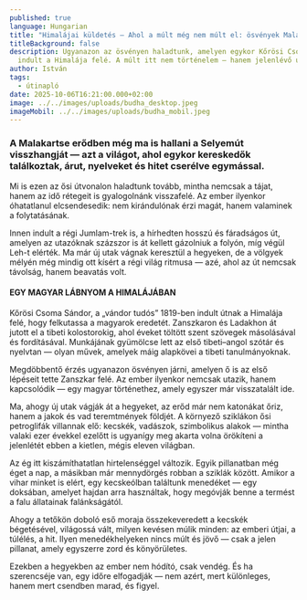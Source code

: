 ```yaml
---
published: true
language: Hungarian
title: "Himalájai küldetés – Ahol a múlt még nem múlt el: ösvények Malakartséban"
titleBackground: false
description: Ugyanazon az ösvényen haladtunk, amelyen egykor Kőrösi Csoma Sándor
  indult a Himalája felé. A múlt itt nem történelem – hanem jelenlévő útitárs
author: István
tags:
  - útinapló
date: 2025-10-06T16:21:00.000+02:00
image: ../../images/uploads/budha_desktop.jpeg
imageMobil: ../../images/uploads/budha_mobil.jpeg
---
```

<h3 class="clr-brand-orange">A Malakartse erődben még ma is hallani a Selyemút visszhangját — azt a világot, ahol egykor kereskedők találkoztak, árut, nyelveket és hitet cserélve egymással.</h3>

Mi is ezen az ősi útvonalon haladtunk tovább, mintha nemcsak a tájat, hanem az idő rétegeit is gyalogolnánk visszafelé. Az ember ilyenkor óhatatlanul elcsendesedik: nem kirándulónak érzi magát, hanem valaminek a folytatásának.

Innen indult a régi Jumlam-trek is, a hírhedten hosszú és fáradságos út, amelyen az utazóknak százszor is át kellett gázolniuk a folyón, míg végül Leh-t elérték. Ma már új utak vágnak keresztül a hegyeken, de a völgyek mélyén még mindig ott kísért a régi világ ritmusa — azé, ahol az út nemcsak távolság, hanem beavatás volt.

<div class="blog-island-section">
<h4 class="body-bold">EGY MAGYAR LÁBNYOM A HIMALÁJÁBAN</h4>
Kőrösi Csoma Sándor, a „vándor tudós” 1819-ben indult útnak a Himalája felé, hogy felkutassa a magyarok eredetét. Zanszkaron és Ladakhon át jutott el a tibeti kolostorokig, ahol éveket töltött szent szövegek másolásával és fordításával. Munkájának gyümölcse lett az első tibeti–angol szótár és nyelvtan — olyan művek, amelyek máig alapkövei a tibeti tanulmányoknak.</div>

Megdöbbentő érzés ugyanazon ösvényen járni, amelyen ő is az első lépéseit tette Zanszkar felé. Az ember ilyenkor nemcsak utazik, hanem kapcsolódik — egy magyar történethez, amely egyszer már visszatalált ide.

Ma, ahogy új utak vágják át a hegyeket, az erőd már nem katonákat őriz, hanem a jakok és vad teremtmények földjét. A környező sziklákon ősi petroglifák villannak elő: kecskék, vadászok, szimbolikus alakok — mintha valaki ezer évekkel ezelőtt is ugyanígy meg akarta volna örökíteni a jelenlétét ebben a kietlen, mégis eleven világban.

Az ég itt kiszámíthatatlan hirtelenséggel változik. Egyik pillanatban még éget a nap, a másikban már mennydörgés robban a sziklák között. Amikor a vihar minket is elért, egy kecskeólban találtunk menedéket — egy doksában, amelyet hajdan arra használtak, hogy megóvják benne a termést a falu állatainak falánkságától.

Ahogy a tetőkön doboló eső moraja összekeveredett a kecskék bégetésével, világossá vált, milyen kevésen múlik minden: az emberi útjai, a túlélés, a hit. Ilyen menedékhelyeken nincs múlt és jövő — csak a jelen pillanat, amely egyszerre zord és könyörületes.

Ezekben a hegyekben az ember nem hódító, csak vendég. És ha szerencséje van, egy időre elfogadják — nem azért, mert különleges, hanem mert csendben marad, és figyel.
